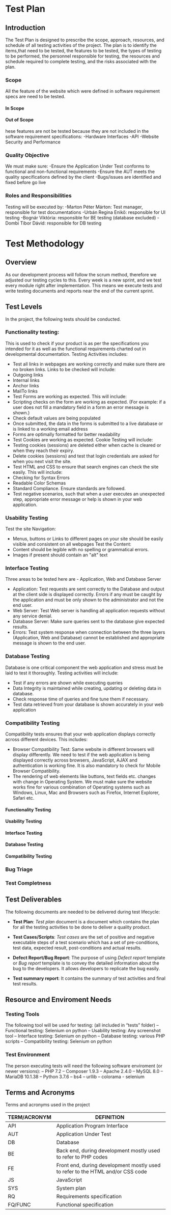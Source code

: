 ﻿# Test Plan

## Introduction

The Test Plan is designed to prescribe the scope, approach, resources, and schedule of all testing activities of the project.
The plan is to identify the items,that need to be tested, the features to be tested, the types of testing to be performed, the personnel responsible for testing, the resources and schedule required to complete testing, and the risks associated with the plan.

### Scope

All the feature of the website which were defined in software requirement specs are need to be tested.

#### In Scope

<!--TABLE-->

#### Out of Scope

hese features are not be tested because they are not included in the software requirement specifications:
	-Hardware Interfaces
	-API
	-Website Security and Performance


### Quality Objective

We must make sure:
	-Ensure the Application Under Test conforms to functional and non-functional requirements
	-Ensure the AUT meets the quality specifications defined by the client
	-Bugs/issues are identified and fixed before go live

### Roles and Responsibilities

Testing will be executed by:
	-Marton Péter Márton: Test manager, responsible for test documentations
	-Urbán Regina Enikő: responsible for UI testing
	-Bognár Viktória: responsible for BE testing (database excluded)
	-Dombi Tibor Dávid: responsible for DB testing
# Test Methodology

## Overview

As our development process will follow the scrum method, therefore we adjusted our testing cycles to this. Every week is a new sprint, and we test every module right after implementation. This means we execute tests and write testing documents and reports near the end of the current sprint.

## Test Levels

In the project, the following tests should be conducted.

###	Functionality testing:

This is used to check if your product is as per the specifications you intended for it as well as the functional requirements charted out in developmental documentation. Testing Activities includes:
- Test all links in webpages are working correctly and make sure there are no broken links.
Links to be checked will include:
- Outgoing links
- Internal links
- Anchor links
- MailTo links
- Test Forms are working as expected. This will include:
- Scripting checks on the form are working as expected. (For example: if a user does not fill a mandatory field in a form an error message is shown.)
- Check default values are being populated
- Once submitted, the data in the forms is submitted to a live database or is linked to a working email address
- Forms are optimally formatted for better readability
- Test Cookies are working as expected. Cookie Testing will include:
- Testing cookies (sessions) are deleted either when cache is cleared or when they reach their expiry.
- Delete cookies (sessions) and test that login credentials are asked for when you next visit the site.
- Test HTML and CSS to ensure that search engines can check the site easily. This will include:
- Checking for Syntax Errors
- Readable Color Schemas
- Standard Compliance. Ensure standards are followed.
- Test negative scenarios, such that when a user executes an unexpected step, appropriate error message or help is shown in your web application.

###	Usability Testing

Test the site Navigation:
- Menus, buttons or Links to different pages on your site should be easily visible and consistent on all webpages
Test the Content:
- Content should be legible with no spelling or grammatical errors.
- Images if present should contain an "alt" text

###	Interface Testing

Three areas to be tested here are - Application, Web and Database Server
- Application: Test requests are sent correctly to the Database and output at the client side is displayed correctly. Errors if any must be caught by the application and must be only shown to the administrator and not the end user.
- Web Server: Test Web server is handling all application requests without any service denial.
- Database Server: Make sure queries sent to the database give expected results.
- Errors: Test system response when connection between the three layers (Application, Web and Database) cannot be established and appropriate message is shown to the end user.

###	Database Testing

Database is one critical component the web application and stress must be laid to test it thoroughly. Testing activities will include:
- Test if any errors are shown while executing queries
- Data Integrity is maintained while creating, updating or deleting data in database.
- Check response time of queries and fine tune them if necessary.
- Test data retrieved from your database is shown accurately in your web application

###	Compatibility Testing

Compatibility tests ensures that your web application displays correctly across different devices. This includes:
- Browser Compatibility Test: Same website in different browsers will display differently. We need to test if the web application is being displayed correctly across browsers, JavaScript, AJAX and authentication is working fine. It is also mandatory to check for Mobile Browser Compatibility.
- The rendering of web elements like buttons, text fields etc. changes with change in Operating System. We must make sure the website works fine for various combination of Operating systems such as Windows, Linux, Mac and Browsers such as Firefox, Internet Explorer, Safari etc.

#### Functionality Testing

<!--TEXT-->

#### Usability Testing

<!--TEXT-->

#### Interface Testing

<!--TEXT-->

#### Database Testing

<!--TEXT-->

#### Compatibility Testing

<!--TEXT-->

### Bug Triage

<!--TEXT-->

### Test Completness

<!--TEXT-->

## Test Deliverables

The following documents are needed to be delivered during test lifecycle:

- **Test Plan**: *Test plan* document is a document which contains the plan for all the testing activities to be done to deliver a quality product.

- **Test Cases/Scripts**: *Test cases* are the set of positive and negative executable steps of a test scenario which has a set of pre-conditions, test data, expected result, post-conditions and actual results.

- **Defect Report/Bug Report**: The purpose of using *Defect report* template or *Bug report* template is to convey the detailed information about the bug to the developers. It allows developers to replicate the bug easily.

 - **Test summary report**: It contains the summary of test activities and final test results.

## Resource and Enviroment Needs

### Testing Tools

The following tool will be used for testing: (all included in “tests” folder)
– Functional testing: Selenium on python
– Usability testing: Any screenshot tool
– Interface testing: Selenium on python
– Database testing: various PHP scripts
– Compatibility testing: Selenium on python


### Test Environment

The person executing tests will need the following software enviroment (or newer versions):
– PHP 7.2
– Composer 1.9.3
– Apache 2.4.0
– MySQL 8.0
    – MariaDB 10.1.38
– Python 3.7.6
    – bs4
    – urllib
    – colorama
    - selenium


## Terms and Acronyms

Terms and acronyms used in the project

|TERM/ACRONYM                          | DEFINITION                       |
|-------------------------------|-----------------------------|
|   API | Application Program Interface|
| AUT |  Application Under Test |
| DB | Database |
| BE | Back end, during development mostly used to refer to PHP codes |
| FE | Front end, during development mostly used to refer to the HTML and/or CSS code |
| JS | JavaScript |
| SYS | System plan |
| RQ | Requirements specification |
| FQ/FUNC | Functional specification | 
